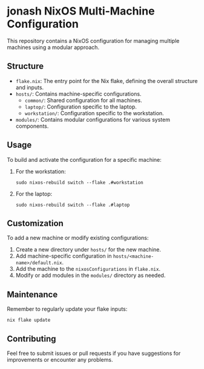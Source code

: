 # jonash NixOS Multi-Machine Configuration

This repository contains a NixOS configuration for managing multiple machines using a modular approach.

## Structure

- `flake.nix`: The entry point for the Nix flake, defining the overall structure and inputs.
- `hosts/`: Contains machine-specific configurations.
  - `common/`: Shared configuration for all machines.
  - `laptop/`: Configuration specific to the laptop.
  - `workstation/`: Configuration specific to the workstation.
- `modules/`: Contains modular configurations for various system components.

## Usage

To build and activate the configuration for a specific machine:

1. For the workstation:
   ```
   sudo nixos-rebuild switch --flake .#workstation
   ```

2. For the laptop:
   ```
   sudo nixos-rebuild switch --flake .#laptop
   ```

## Customization

To add a new machine or modify existing configurations:

1. Create a new directory under `hosts/` for the new machine.
2. Add machine-specific configuration in `hosts/<machine-name>/default.nix`.
3. Add the machine to the `nixosConfigurations` in `flake.nix`.
4. Modify or add modules in the `modules/` directory as needed.

## Maintenance

Remember to regularly update your flake inputs:

```
nix flake update
```

## Contributing

Feel free to submit issues or pull requests if you have suggestions for improvements or encounter any problems.
